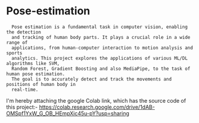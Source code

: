 # Pose-estimation
      Pose estimation is a fundamental task in computer vision, enabling the detection
      and tracking of human body parts. It plays a crucial role in a wide range of
      applications, from human-computer interaction to motion analysis and sports
      analytics. This project explores the applications of various ML/DL algorithms like SVM,
      Random Forest, Gradient Boosting and also MediaPipe, to the task of human pose estimation.
      The goal is to accurately detect and track the movements and positions of human body in
      real-time.

I'm hereby attaching the google Colab link, which has the source code of this project:-
https://colab.research.google.com/drive/1dAB-OMSpf1YxW_G_OB_HEmpXic45u-pY?usp=sharing
